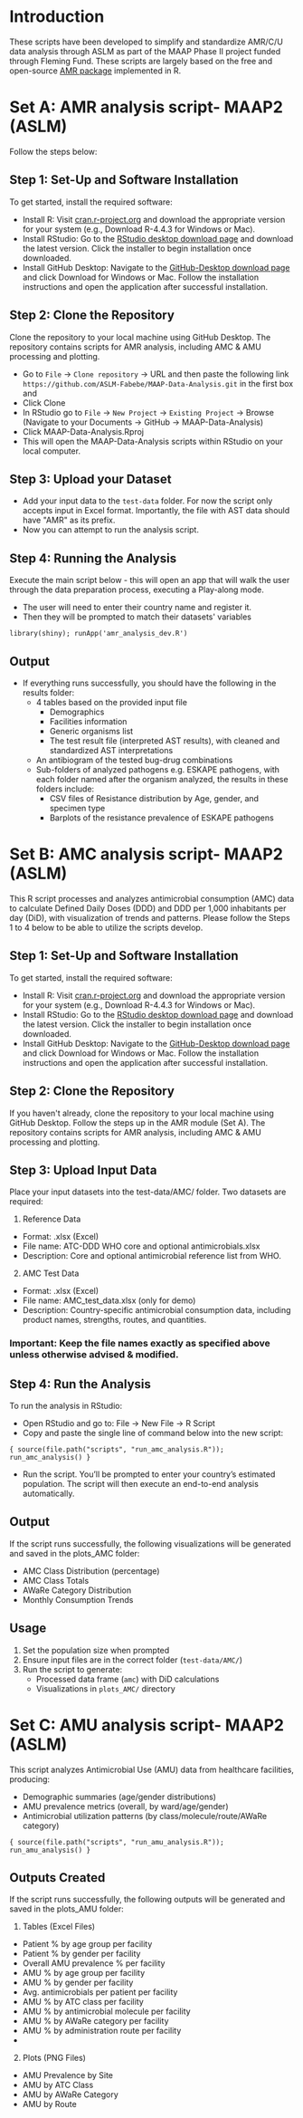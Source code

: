# Introduction

These scripts have been developed to simplify and standardize AMR/C/U data analysis through ASLM as part of the MAAP Phase II project funded through Fleming Fund. These scripts are largely based on the free and open-source [AMR package](https://msberends.github.io/AMR/index.html) implemented in R.

# Set A: AMR analysis script- MAAP2 (ASLM)
Follow the steps below:

## Step 1: Set-Up and Software Installation
To get started, install the required software:
- Install R: Visit [cran.r-project.org](https://cran.r-project.org/bin/windows/base/) and download the appropriate version for your system (e.g., Download R-4.4.3 for Windows or Mac).
- Install RStudio: Go to the [RStudio desktop download page](https://posit.co/download/rstudio-desktop/) and download the latest version. Click the installer to begin installation once downloaded.
- Install GitHub Desktop: Navigate to the [GitHub-Desktop download page](https://desktop.github.com/download/) and click Download for Windows or Mac. Follow the installation instructions and open the application after successful installation.

## Step 2: Clone the Repository
Clone the repository to your local machine using GitHub Desktop. The repository contains scripts for AMR analysis, including AMC & AMU processing and plotting.
- Go to `File` -\> `Clone repository` -\> URL and then paste the following link `https://github.com/ASLM-Fabebe/MAAP-Data-Analysis.git` in the first box and
- Click Clone
- In RStudio go to `File` -\> `New Project` -\> `Existing Project` -\> Browse (Navigate to your Documents -\> GitHub -\> MAAP-Data-Analysis)
- Click MAAP-Data-Analysis.Rproj
- This will open the MAAP-Data-Analysis scripts within RStudio on your local computer.

## Step 3: Upload your Dataset
- Add your input data to the `test-data` folder. For now the script only accepts input in Excel format. Importantly, the file with AST data should have "AMR" as its prefix.
- Now you can attempt to run the analysis script.

## Step 4: Running the Analysis
Execute the main script below - this will open an app that will walk the user through the data preparation process, executing a Play-along mode.

- The user will need to enter their country name and register it.
- Then they will be prompted to match their datasets' variables 

```{r}
library(shiny); runApp('amr_analysis_dev.R')
```

## Output
-   If everything runs successfully, you should have the following in the results folder:
      - 4 tables based on the provided input file
        - Demographics
        - Facilities information
        - Generic organisms list
        - The test result file (interpreted AST results), with cleaned and standardized AST interpretations
      - An antibiogram of the tested bug-drug combinations
      - Sub-folders of analyzed pathogens e.g. ESKAPE pathogens, with each folder named after the organism analyzed, the results in these folders include:
        - CSV files of Resistance distribution by Age, gender, and specimen type
        - Barplots of the resistance prevalence of ESKAPE pathogens
 
# Set B: AMC analysis script- MAAP2 (ASLM)
This R script processes and analyzes antimicrobial consumption (AMC) data to calculate Defined Daily Doses (DDD) and DDD per 1,000 inhabitants per day (DiD), with visualization of trends and patterns. Please follow the Steps 1 to 4 below to be able to utilize the scripts develop.

## Step 1: Set-Up and Software Installation
To get started, install the required software:
- Install R: Visit [cran.r-project.org](https://cran.r-project.org/bin/windows/base/) and download the appropriate version for your system (e.g., Download R-4.4.3 for Windows or Mac).
- Install RStudio: Go to the [RStudio desktop download page](https://posit.co/download/rstudio-desktop/) and download the latest version. Click the installer to begin installation once downloaded.
- Install GitHub Desktop: Navigate to the [GitHub-Desktop download page](https://desktop.github.com/download/) and click Download for Windows or Mac. Follow the installation instructions and open the application after successful installation.

## Step 2: Clone the Repository
If you haven't already, clone the repository to your local machine using GitHub Desktop. Follow the steps up in the AMR module (Set A). The repository contains scripts for AMR analysis, including AMC & AMU processing and plotting.

## Step 3: Upload Input Data
Place your input datasets into the test-data/AMC/ folder. Two datasets are required:

1. Reference Data
- Format: .xlsx (Excel)
- File name: ATC-DDD WHO core and optional antimicrobials.xlsx
- Description: Core and optional antimicrobial reference list from WHO.

2. AMC Test Data
- Format: .xlsx (Excel)
- File name: AMC_test_data.xlsx (only for demo)
- Description: Country-specific antimicrobial consumption data, including product names, strengths, routes, and quantities.

### Important: Keep the file names exactly as specified above unless otherwise advised & modified.

## Step 4: Run the Analysis
To run the analysis in RStudio:
- Open RStudio and go to: File → New File → R Script
- Copy and paste the single line of command below into the new script:

```{r}
{ source(file.path("scripts", "run_amc_analysis.R")); run_amc_analysis() }
```

- Run the script. You’ll be prompted to enter your country’s estimated population. The script will then execute an end-to-end analysis automatically.

## Output
If the script runs successfully, the following visualizations will be generated and saved in the plots_AMC folder:
- AMC Class Distribution (percentage)
- AMC Class Totals
- AWaRe Category Distribution
- Monthly Consumption Trends

## Usage
1. Set the population size when prompted
2. Ensure input files are in the correct folder (`test-data/AMC/`)
3. Run the script to generate:
   - Processed data frame (`amc`) with DiD calculations
   - Visualizations in `plots_AMC/` directory

# Set C: AMU analysis script- MAAP2 (ASLM)
This script analyzes Antimicrobial Use (AMU) data from healthcare facilities, producing:
- Demographic summaries (age/gender distributions)
- AMU prevalence metrics (overall, by ward/age/gender)
- Antimicrobial utilization patterns (by class/molecule/route/AWaRe category)

```{r}
{ source(file.path("scripts", "run_amu_analysis.R")); run_amu_analysis() }
```
## Outputs Created
If the script runs successfully, the following outputs will be generated and saved in the plots_AMU folder:
1. Tables (Excel Files)
- Patient % by age group per facility
- Patient % by gender per facility
- Overall AMU prevalence % per facility
- AMU % by age group per facility
- AMU % by gender per facility
- Avg. antimicrobials per patient per facility
- AMU % by ATC class per facility
- AMU % by antimicrobial molecule per facility
- AMU % by AWaRe category per facility
- AMU % by administration route per facility
- 
2. Plots (PNG Files)
- AMU Prevalence by Site
- AMU by ATC Class
- AMU by AWaRe Category
- AMU by Route


